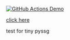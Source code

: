 [![GitHub Actions Demo](https://github.com/Sprachmensch/sprachmensch.github.io/actions/workflows/demo.yml/badge.svg)](https://github.com/Sprachmensch/sprachmensch.github.io/actions/workflows/demo.yml)

[click here](http://sprachmensch.github.io)

test for tiny pyssg
